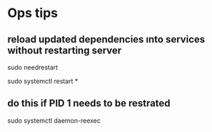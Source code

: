 # Ops tips

## reload updated dependencies ınto services without restarting server

sudo needrestart

sudo systemctl restart *

## do this if PID 1 needs to be restrated 

sudo systemctl daemon-reexec
